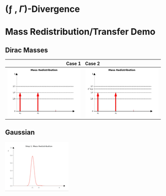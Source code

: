 # (ƒ , $\Gamma$)-Divergence

# Mass Redistribution/Transfer Demo
## Dirac Masses

 Case 1                       |  Case 2            
-----------------------------:|:----------------------------
![Alt-txt](gif/dirac/case_1.gif)|![Alt-txt](gif/dirac/case_2.gif)


## Gaussian
![Alt-txt](gif/Gaussian.gif)

